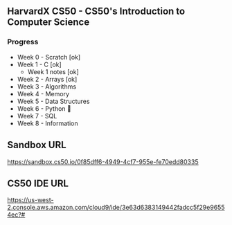 ## HarvardX CS50 - CS50's Introduction to Computer Science

### Progress
* Week 0 - Scratch [ok]
* Week 1 - C [ok]
    * Week 1 notes [ok]
* Week 2 - Arrays [ok]
* Week 3 - Algorithms
* Week 4 - Memory
* Week 5 - Data Structures
* Week 6 - Python 🐍
* Week 7 - SQL
* Week 8 - Information

## Sandbox URL
https://sandbox.cs50.io/0f85dff6-4949-4cf7-955e-fe70edd80335

## CS50 IDE URL
https://us-west-2.console.aws.amazon.com/cloud9/ide/3e63d6383149442fadcc5f29e96554ec?#
